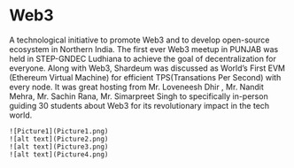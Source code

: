 # Web3
A technological initiative to promote Web3 and to develop open-source ecosystem in Northern India. The first ever Web3 meetup in PUNJAB was held in STEP-GNDEC Ludhiana to achieve the goal of decentralization for everyone. Along with Web3, Shardeum was discussed as World’s First EVM (Ethereum Virtual Machine) for efficient TPS(Transations Per Second) with every node. It was great hosting from Mr. Loveneesh Dhir , Mr. Nandit Mehra, Mr. Sachin Rana, Mr. Simarpreet Singh to specifically in-person guiding 30 students about Web3 for its revolutionary impact in the tech world.

	![Picture1](Picture1.png)
    ![alt text](Picture2.png)
    ![alt text](Picture3.png)
    ![alt text](Picture4.png)